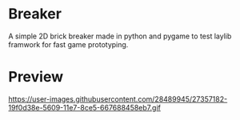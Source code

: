 # Breaker
A simple 2D brick breaker made in python and pygame to test laylib framwork for fast game prototyping.

# Preview
https://user-images.githubusercontent.com/28489945/27357182-19f0d38e-5609-11e7-8ce5-667688458eb7.gif
